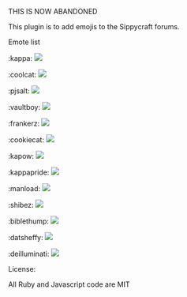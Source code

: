 THIS IS NOW ABANDONED

This plugin is to add emojis to the Sippycraft forums.

Emote list

:kappa: <img src="https://static-cdn.jtvnw.net/emoticons/v1/25/1.0?v=0">

:coolcat: <img src="https://static-cdn.jtvnw.net/emoticons/v1/58127/1.0?v=0">

:pjsalt: <img src="https://static-cdn.jtvnw.net/emoticons/v1/36/1.0?v=0">

:vaultboy: <img src="https://static-cdn.jtvnw.net/emoticons/v1/54090/1.0?v=0">

:frankerz: <img src="https://static-cdn.jtvnw.net/emoticons/v1/65/1.0?v=0">

:cookiecat: <img src="http://i.imgur.com/3c3f8xp.png">

:kapow: <img src="https://static-cdn.jtvnw.net/emoticons/v1/9803/1.0?v=0">

:kappapride: <img src="https://static-cdn.jtvnw.net/emoticons/v1/55338/1.0?v=0">

:manload: <img src="http://i.imgur.com/BDyXZYZ.png?v=0">

:shibez: <img src="https://static-cdn.jtvnw.net/emoticons/v1/27903/1.0?v=0">

:biblethump: <img src="https://static-cdn.jtvnw.net/emoticons/v1/86/1.0?v=0">

:datsheffy: <img src="https://static-cdn.jtvnw.net/emoticons/v1/170/1.0?v=0">

:deilluminati: <img src="https://static-cdn.jtvnw.net/emoticons/v1/46248/1.0?v=0">

License:

All Ruby and Javascript code are MIT



